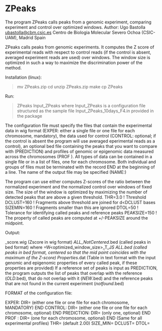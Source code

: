 # ZPeaks
The program ZPeaks calls peaks from a genomic experiment, comparing experiment and control over optimized windows.
Author: Ugo Bastolla <ubastolla@cbm.csic.es>
Centro de Biologia Molecular Severo Ochoa (CSIC-UAM), Madrid Spain

ZPeaks calls peaks from genomic experiments. It computes the Z score of experimental reads with respect to control reads (if the control is absent, averaged experiment reads are used) over windows. The window size is optimized in such a way to maximize the discrimination power of the method.

Installation (linux):
>mv ZPeaks.zip <dir-name>
>cd <dir-name>
>unzip ZPeaks.zip
>make
>cp ZPeaks <your-path-directory>

Run:
>ZPeaks Input_ZPeaks
where Input_ZPeaks is a configuration file structured as the sample file Input_ZPeaks_10days_F4.in provided in the package

The configuration file must specify the files that contain the experimental data in wig format (EXPER: either a single file or one file for each chromosome, mandatory), the data used for control (CONTROL: optional; if the control is absent the program will use averaged eperimental reads as a control), an optional bed file containing the peaks that you want to compare with (PREDICTION) and profiles of genomic or epigenomic data measured across the chromosomes (PROF <name>).
All types of data can be contained in a single file or in a list of files, one for each chromosome. Both individual and groups of files must be terminated with the record END at the beginning of a line.
The name of the output file may be specified (NAME:)

The program can use either computes Z-scores of the ratio between the normalized experiment and the normalized control over windows of fixed size. The size of the window is optimized by maximizing the number of detected peaks that are above a given threshold.
THR=3.0	    ! Threshold
DCLUST=160  ! Fragments above threshold are joined for d<DCLUST bases
SIZEMIN=160 ! Fragments smaller than this are ignored
DTOL=50	    ! Tolerance for identifying called peaks and reference peaks
PEAKSIZE=150 ! The property of called peaks are computed at +/-PEAKSIZE around the midpoint.

Output: 

<name>_score.wig
(Zscore in wig format)
<name>_ALL_NotCentered_<Parameters>.bed
(called peaks in bed format)
where <Parameters>=W<optimized_window_size>_T<THR>_J<DCLUST>_S<SIZEMIN>
<name>_ALL_<Parameters>.bed
(called peaks in bed format, centered so that the mid point coincides with the maximum of the Z-score)
Properties_<name>.dat
(Table in text format with the input genomic and epigenomic properties of every called peak, if these properties are provided)
If a reference set of peaks is input as PREDICTION, the program outputs the list of peaks that overlap with the reference (<name>_OLD_<Parameters>.bed), that do not overlap with it (<name>_NEW_<Parameters>.bed) and the reference peaks that are not found in the current experiment (<name>_notfound_<Parameters>.bed)

FORMAT of the configuration file:

EXPER:
DIR=<path of exper files>
<exper file> (either one file or one file for each chromosome, MANDATORY)
END
CONTROL:
DIR=<path of control files>
<control file> (either one file or one file for each chromosome, optional)
END
PREDICTION:
DIR=<path of prediction file>
<prediction file> (only one, optional)
END
PROF <profile name>:
DIR=<path of prof results>
<prof file> (one for each chromosome, optional)
END
(Same for all experimental profiles)
THR=<Threshold for positives> (default 2.00)
SIZE_MIN=<Minimum size for calling a peak>
DCLUST=<Distance threshold for joining fragments>
DTOL=<Tolerance for comparison>

